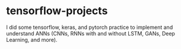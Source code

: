 # tensorflow-projects
I did some tensorflow, keras, and pytorch practice to implement and understand ANNs (CNNs, RNNs with and without LSTM, GANs, Deep Learning, and more).
